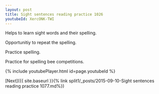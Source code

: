 ```yaml
---
layout: post
title: Sight sentences reading practice 1026
youtubeId: XercONK-TWI
---
```

 
 
Helps to learn sight words and their spelling.

Opportunitiy to repeat the spelling. 

Practice spelling. 
 
Practice for spelling bee competitions. 
 
{% include youtubePlayer.html id=page.youtubeId %}
 
 

[Next]({{ site.baseurl }}{% link  split1/_posts/2015-09-10-Sight sentences reading practice 1077.md%})
 

